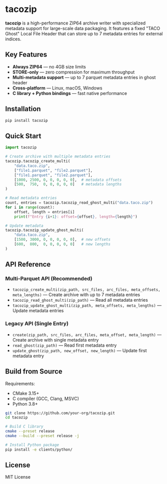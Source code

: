 # tacozip

**tacozip** is a high-performance ZIP64 archive writer with specialized metadata support for large-scale data packaging. It features a fixed "TACO Ghost" Local File Header that can store up to 7 metadata entries for external indices.

## Key Features

- **Always ZIP64** — no 4GB size limits
- **STORE-only** — zero compression for maximum throughput  
- **Multi-metadata support** — up to 7 parquet metadata entries in ghost header
- **Cross-platform** — Linux, macOS, Windows
- **C library + Python bindings** — fast native performance

## Installation

```bash
pip install tacozip
```

## Quick Start

```python
import tacozip

# Create archive with multiple metadata entries
tacozip.tacozip_create_multi(
    "data.taco.zip",
    ["file1.parquet", "file2.parquet"],
    ["file1.parquet", "file2.parquet"], 
    [1000, 2500, 0, 0, 0, 0, 0],  # metadata offsets
    [500,  750,  0, 0, 0, 0, 0]   # metadata lengths
)

# Read metadata entries
count, entries = tacozip.tacozip_read_ghost_multi("data.taco.zip")
for i in range(count):
    offset, length = entries[i]
    print(f"Entry {i+1}: offset={offset}, length={length}")

# Update metadata
tacozip.tacozip_update_ghost_multi(
    "data.taco.zip",
    [1500, 3000, 0, 0, 0, 0, 0],  # new offsets
    [600,  800,  0, 0, 0, 0, 0]   # new lengths
)
```

## API Reference

### Multi-Parquet API (Recommended)

- `tacozip_create_multi(zip_path, src_files, arc_files, meta_offsets, meta_lengths)` — Create archive with up to 7 metadata entries
- `tacozip_read_ghost_multi(zip_path)` — Read all metadata entries  
- `tacozip_update_ghost_multi(zip_path, meta_offsets, meta_lengths)` — Update metadata entries

### Legacy API (Single Entry)

- `create(zip_path, src_files, arc_files, meta_offset, meta_length)` — Create archive with single metadata entry
- `read_ghost(zip_path)` — Read first metadata entry
- `update_ghost(zip_path, new_offset, new_length)` — Update first metadata entry

## Build from Source

Requirements:
- CMake 3.15+
- C compiler (GCC, Clang, MSVC)
- Python 3.8+

```bash
git clone https://github.com/your-org/tacozip.git
cd tacozip

# Build C library
cmake --preset release
cmake --build --preset release -j

# Install Python package
pip install -e clients/python/
```

## License

MIT License